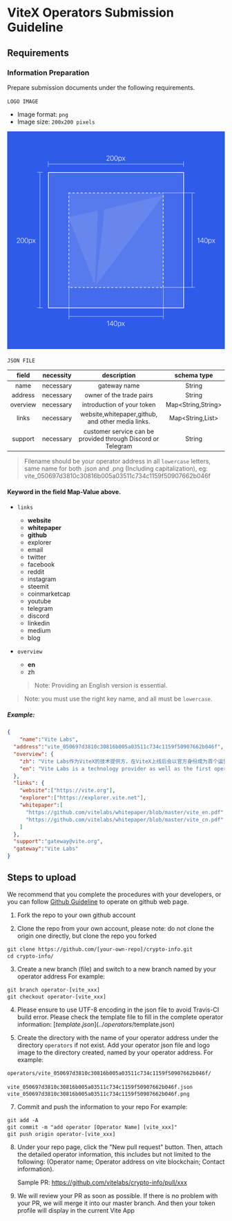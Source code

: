 # ViteX Operators Submission Guideline

## Requirements

### Information Preparation

Prepare submission documents under the following requirements.

`LOGO IMAGE`

- Image format: `png`
- Image size: `200x200 pixels`

![Icon Specification](../assets/images/icon-specification.jpg)

`JSON FILE`

| field | necessity |description | schema type |
|:------------:|:-----:|:-----------:|:-----:|
| name | necessary | gateway name | String |
| address | necessary | owner of the trade pairs | String |
| overview | necessary | introduction of your token | Map<String,String> |
| links | necessary | website,whitepaper,github, and other media links. | Map<String,List<String>> |
| support | necessary | customer service can be provided through Discord or Telegram | String |

> Filename should be your operator address in all `lowercase` letters, same name for both .json and .png (Including capitalization), eg: vite_050697d3810c30816b005a03511c734c1159f50907662b046f

#### Keyword in the field  Map-Value above.

* `links`

    * **website** 
    * **whitepaper** 
    * **github** 
    * explorer
    * email
    * twitter
    * facebook
    * reddit
    * instagram
    * steemit
    * coinmarketcap
    * youtube
    * telegram
    * discord
    * linkedin
    * medium
    * blog

* `overview`
    
    * **en** 
    * zh

    > Note: Providing an English version is essential.

> Note: you must use the right key name, and all must be `lowercase`.


##### Example:

```json 
{
	"name":"Vite Labs",
  "address":"vite_050697d3810c30816b005a03511c734c1159f50907662b046f",
  "overview": {
    "zh": "Vite Labs作为ViteX的技术提供方，在ViteX上线后会以官方身份成为首个运营商，届时将会完成常见跨链币种的铸币工作，并开启相应的交易对。Vite Labs在ViteX诞生初期发挥一定作用；随着ViteX和其他运营商的发展，会弱化自己的运营商功能。",
    "en": "Vite Labs is a technology provider as well as the first operator of ViteX. Vite Labs will issue common cross-chain tokens and open corresponding trading pairs. Vite Labs will weaken its role as an operator after more participants become operators on ViteX platform."
  },
  "links": {
    "website":["https://vite.org"],
    "explorer":["https://explorer.vite.net"],
    "whitepaper":[
      "https://github.com/vitelabs/whitepaper/blob/master/vite_en.pdf",
      "https://github.com/vitelabs/whitepaper/blob/master/vite_cn.pdf"
    ]
  },
  "support":"gateway@vite.org",
  "gateway":"Vite Labs"
}

```

## Steps to upload

We recommend that you complete the procedures with your developers, or you can follow [Github Guideline](../github-tutorial.en.md) to operate on github web page.

1. Fork the repo to your own github account

2. Clone the repo from your own account, please note: do not clone the origin one directly, but clone the repo you forked
```
git clone https://github.com/[your-own-repo]/crypto-info.git
cd crypto-info/
```

3. Create a new branch (file) and switch to a new branch named by your operator address
  For example:
```
git branch operator-[vite_xxx]
git checkout operator-[vite_xxx]
```

4. Please ensure to use UTF-8 encoding in the json file to avoid Travis-CI build error. Please check the template file to fill in the complete operator information: [$template.json](../operators/$template.json)


5. Create the directory with the name of your operator address under the directory `operators` if not exist. Add your operator json file and logo image to the directory created, named by your operator address. 
  For example:
```
operators/vite_050697d3810c30816b005a03511c734c1159f50907662b046f/

vite_050697d3810c30816b005a03511c734c1159f50907662b046f.json
vite_050697d3810c30816b005a03511c734c1159f50907662b046f.png
```

7. Commit and push the information to your repo
  For example:
```
git add -A
git commit -m "add operator [Operator Name] [vite_xxx]"
git push origin operator-[vite_xxx]
```

8. Under your repo page, click the "New pull request" button. Then, attach the detailed operator information, this includes but not limited to the following: (Operator name; Operator address on vite blockchain; Contact information).

   Sample PR: https://github.com/vitelabs/crypto-info/pull/xxx

9. We will review your PR as soon as possible. If there is no problem with your PR, we will merge it into our master branch. And then your token profile will display in the current Vite App


